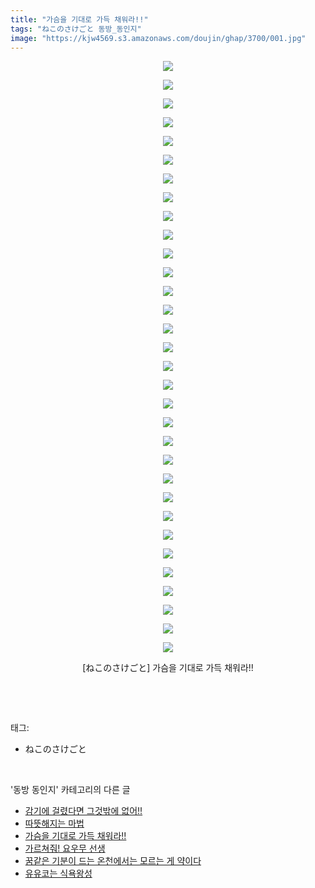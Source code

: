 ```yaml
---
title: "가슴을 기대로 가득 채워라!!"
tags: "ねこのさけごと 동방_동인지"
image: "https://kjw4569.s3.amazonaws.com/doujin/ghap/3700/001.jpg"
---
```

<div class="article">
<p style="text-align: center; clear: none; float: none;"><img src="{{ site.imgserver3 }}/ghap/3700/001.jpg"/></p>
<p style="text-align: center; clear: none; float: none;"><img src="{{ site.imgserver3 }}/ghap/3700/002.jpg"/></p>
<p style="text-align: center; clear: none; float: none;"><img src="{{ site.imgserver3 }}/ghap/3700/003.jpg"/></p>
<p style="text-align: center; clear: none; float: none;"><img src="{{ site.imgserver3 }}/ghap/3700/004.jpg"/></p>
<p style="text-align: center; clear: none; float: none;"><img src="{{ site.imgserver3 }}/ghap/3700/005.jpg"/></p>
<p style="text-align: center; clear: none; float: none;"><img src="{{ site.imgserver3 }}/ghap/3700/006.jpg"/></p>
<p style="text-align: center; clear: none; float: none;"><img src="{{ site.imgserver3 }}/ghap/3700/007.jpg"/></p>
<p style="text-align: center; clear: none; float: none;"><img src="{{ site.imgserver3 }}/ghap/3700/008.jpg"/></p>
<p style="text-align: center; clear: none; float: none;"><img src="{{ site.imgserver3 }}/ghap/3700/009.jpg"/></p>
<p style="text-align: center; clear: none; float: none;"><img src="{{ site.imgserver3 }}/ghap/3700/010.jpg"/></p>
<p style="text-align: center; clear: none; float: none;"><img src="{{ site.imgserver3 }}/ghap/3700/011.jpg"/></p>
<p style="text-align: center; clear: none; float: none;"><img src="{{ site.imgserver3 }}/ghap/3700/012.jpg"/></p>
<p style="text-align: center; clear: none; float: none;"><img src="{{ site.imgserver3 }}/ghap/3700/013.jpg"/></p>
<p style="text-align: center; clear: none; float: none;"><img src="{{ site.imgserver3 }}/ghap/3700/014.jpg"/></p>
<p style="text-align: center; clear: none; float: none;"><img src="{{ site.imgserver3 }}/ghap/3700/015.jpg"/></p>
<p style="text-align: center; clear: none; float: none;"><img src="{{ site.imgserver3 }}/ghap/3700/016.jpg"/></p>
<p style="text-align: center; clear: none; float: none;"><img src="{{ site.imgserver3 }}/ghap/3700/017.jpg"/></p>
<p style="text-align: center; clear: none; float: none;"><img src="{{ site.imgserver3 }}/ghap/3700/018.jpg"/></p>
<p style="text-align: center; clear: none; float: none;"><img src="{{ site.imgserver3 }}/ghap/3700/019.jpg"/></p>
<p style="text-align: center; clear: none; float: none;"><img src="{{ site.imgserver3 }}/ghap/3700/020.jpg"/></p>
<p style="text-align: center; clear: none; float: none;"><img src="{{ site.imgserver3 }}/ghap/3700/021.jpg"/></p>
<p style="text-align: center; clear: none; float: none;"><img src="{{ site.imgserver3 }}/ghap/3700/022.jpg"/></p>
<p style="text-align: center; clear: none; float: none;"><img src="{{ site.imgserver3 }}/ghap/3700/023.jpg"/></p>
<p style="text-align: center; clear: none; float: none;"><img src="{{ site.imgserver3 }}/ghap/3700/024.jpg"/></p>
<p style="text-align: center; clear: none; float: none;"><img src="{{ site.imgserver3 }}/ghap/3700/025.jpg"/></p>
<p style="text-align: center; clear: none; float: none;"><img src="{{ site.imgserver3 }}/ghap/3700/026.jpg"/></p>
<p style="text-align: center; clear: none; float: none;"><img src="{{ site.imgserver3 }}/ghap/3700/027.jpg"/></p>
<p style="text-align: center; clear: none; float: none;"><img src="{{ site.imgserver3 }}/ghap/3700/028.jpg"/></p>
<p style="text-align: center; clear: none; float: none;"><img src="{{ site.imgserver3 }}/ghap/3700/029.jpg"/></p>
<p style="text-align: center; clear: none; float: none;"><img src="{{ site.imgserver3 }}/ghap/3700/030.jpg"/></p>
<p style="text-align: center; clear: none; float: none;"><img src="{{ site.imgserver3 }}/ghap/3700/031.jpg"/></p>
<p style="text-align: center; clear: none; float: none;"><img src="{{ site.imgserver3 }}/ghap/3700/032.jpg"/></p>
<p style="text-align: center; clear: none; float: none;">[ねこのさけごと] 가슴을 기대로 가득 채워라!!</p>
<p><br/></p>
</div><br/>
<div class="tagTrail">
<p>태그: </p>
<ul>
<li>ねこのさけごと</li>
</ul>
</div><br/>
<div class="another">
<p>'동방 동인지' 카테고리의 다른 글</p>
<ul>
<li><a href="/ghap_3702">감기에 걸렸다면 그것밖에 없어!!</a></li>
<li><a href="/ghap_3701">따뜻해지는 마법</a></li>
<li><a href="/ghap_3700">가슴을 기대로 가득 채워라!!</a></li>
<li><a href="/ghap_3699">가르쳐줘! 요우무 선생</a></li>
<li><a href="/ghap_3698">꿈같은 기분이 드는 온천에서는 모르는 게 약이다</a></li>
<li><a href="/ghap_3697">유유코는 식욕왕성</a></li>
</ul>
</div><br/>
<div class="cb_module cb_fluid">
<div class="cb_wrt cb_profile">
</div><!-- commentList close -->
</div><br/>
